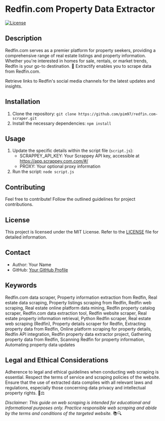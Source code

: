 # Redfin.com Property Data Extractor

[![License](https://img.shields.io/badge/license-MIT-blue.svg)](LICENSE)

## Description

Redfin.com serves as a premier platform for property seekers, providing a comprehensive range of real estate listings and property information. Whether you're interested in homes for sale, rentals, or market trends, Redfin is your go-to destination. 🏡 Extractify enables you to scrape data from Redfin.com.

Retrieve links to Redfin's social media channels for the latest updates and insights.

## Installation

1. Clone the repository: `git clone https://github.com/pim97/redfin.com-scraper.git`
2. Install the necessary dependencies: `npm install`

## Usage

1. Update the specific details within the script file (`script.js`):
   - SCRAPPEY_API_KEY: Your Scrappey API key, accessible at https://app.scrappey.com.com/#/ 
   - PROXY: Your optional proxy information
2. Run the script: `node script.js`

## Contributing

Feel free to contribute! Follow the outlined guidelines for project contributions.

## License

This project is licensed under the MIT License. Refer to the [LICENSE](LICENSE) file for detailed information.

## Contact

- Author: Your Name
- GitHub: [Your GitHub Profile](https://github.com/pim97/)

## Keywords
Redfin.com data scraper, Property information extraction from Redfin, Real estate data scraping, Property listings scraping from Redfin, Redfin web scraping, Real estate online platform data mining, Redfin property catalog scraper, Redfin.com data extraction tool, Redfin website scraper, Real estate property information retrieval, Python Redfin scraper, Real estate web scraping (Redfin), Property details scraper for Redfin, Extracting property data from Redfin, Online platform scraping for property details, Redfin API integration, Redfin property data extractor project, Gathering property data from Redfin, Scanning Redfin for property information, Automating property data updates

## Legal and Ethical Considerations

Adherence to legal and ethical guidelines when conducting web scraping is essential. Respect the terms of service and scraping policies of the website. Ensure that the use of extracted data complies with all relevant laws and regulations, especially those concerning data privacy and intellectual property rights. 🚫⚖️

*Disclaimer: This guide on web scraping is intended for educational and informational purposes only. Practice responsible web scraping and abide by the terms and conditions of the targeted website.* 📚🔍
